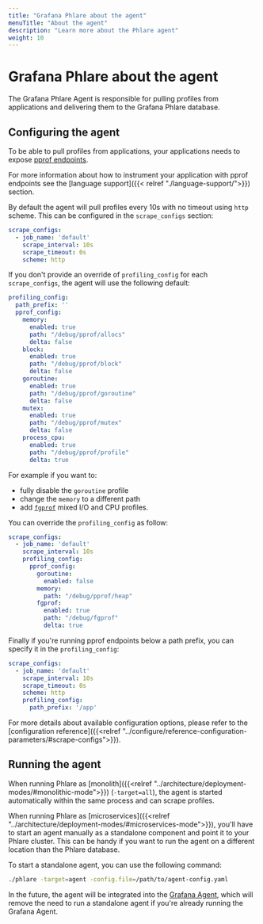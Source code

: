 ```yaml
---
title: "Grafana Phlare about the agent"
menuTitle: "About the agent"
description: "Learn more about the Phlare agent"
weight: 10
---
```


# Grafana Phlare about the agent

The Grafana Phlare Agent is responsible for pulling profiles from applications and delivering them
to the Grafana Phlare database.

## Configuring the agent

To be able to pull profiles from applications, your applications needs to expose [pprof endpoints](https://pkg.go.dev/net/http/pprof).

For more information about how to instrument your application with pprof endpoints see the [language support]({{< relref "./language-support/">}}) section.

By default the agent will pull profiles every 10s with no timeout using `http` scheme. This can be configured in the `scrape_configs` section:

```yaml
scrape_configs:
  - job_name: 'default'
    scrape_interval: 10s
    scrape_timeout: 0s
    scheme: http
```

If you don't provide an override of `profiling_config` for each `scrape_configs`, the agent will use the following default:

```yaml
profiling_config:
  path_prefix: ''
  pprof_config:
    memory:
      enabled: true
      path: "/debug/pprof/allocs"
      delta: false
    block:
      enabled: true
      path: "/debug/pprof/block"
      delta: false
    goroutine:
      enabled: true
      path: "/debug/pprof/goroutine"
      delta: false
    mutex:
      enabled: true
      path: "/debug/pprof/mutex"
      delta: false
    process_cpu:
      enabled: true
      path: "/debug/pprof/profile"
      delta: true
```

For example if you want to:

- fully disable the `goroutine` profile
- change the `memory` to a different path
- add [`fgprof`](https://github.com/felixge/fgprof) mixed I/O and CPU profiles.

You can override the `profiling_config` as follow:

```yaml
scrape_configs:
  - job_name: 'default'
    scrape_interval: 10s
    profiling_config:
      pprof_config:
        goroutine:
          enabled: false
        memory:
          path: "/debug/pprof/heap"
        fgprof:
          enabled: true
          path: "/debug/fgprof"
          delta: true
```

Finally if you're running pprof endpoints below a path prefix, you can specify it in the `profiling_config`:

```yaml
scrape_configs:
  - job_name: 'default'
    scrape_interval: 10s
    scrape_timeout: 0s
    scheme: http
    profiling_config:
      path_prefix: '/app'
```

For more details about available configuration options, please refer to the [configuration reference]({{<relref "../configure/reference-configuration-parameters/#scrape-configs">}}).

## Running the agent

When running Phlare as [monolith]({{<relref "../architecture/deployment-modes/#monolithic-mode">}}) (`-target=all`), the agent is started automatically within the same process and can scrape profiles.

When running Phlare as [microservices]({{<relref "../architecture/deployment-modes/#microservices-mode">}}), you'll have to start an agent manually as a standalone component and point it to your Phlare cluster.
This can be handy if you want to run the agent on a different location than the Phlare database.

To start a standalone agent, you can use the following command:

```bash
./phlare -target=agent -config.file=/path/to/agent-config.yaml
```

In the future, the agent will be integrated into the [Grafana Agent](/docs/agent/latest/), which will remove the need to run a standalone agent if you're already running the Grafana Agent.
